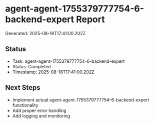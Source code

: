 # agent-agent-1755379777754-6-backend-expert Report

Generated: 2025-08-18T17:41:00.202Z

## Status
- Task: agent-agent-1755379777754-6-backend-expert
- Status: Completed
- Timestamp: 2025-08-18T17:41:00.202Z

## Next Steps
- Implement actual agent-agent-1755379777754-6-backend-expert functionality
- Add proper error handling
- Add logging and monitoring
